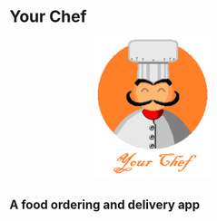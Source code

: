 # Your Chef
<p align="center">
  <img width="40%" height="40%" src="assets/images/Your Chef Splash.png">
</p>

## A food ordering and delivery app